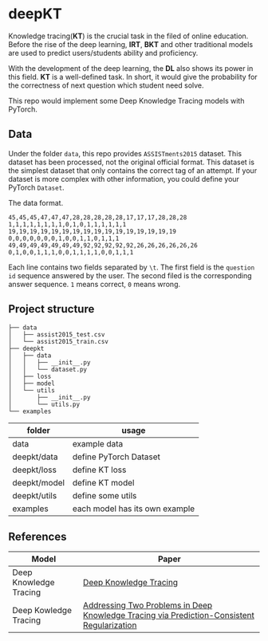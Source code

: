 # deepKT

Knowledge tracing(**KT**) is the crucial task in the filed of online education. Before the rise of the deep learning, **IRT**, **BKT** and other traditional models are used to predict users/students ability and proficiency. 

With the development of the deep learning, the **DL** also shows its power in this field. **KT** is a well-defined task. In short, it would give the probability for the correctness of next question which student need solve.

This repo would implement some Deep Knowledge Tracing models with PyTorch.

## Data

Under the folder `data`, this repo provides `ASSISTments2015` dataset. This dataset has been processed, not the original official format. This dataset is the simplest dataset that only contains the correct tag of an attempt. If your dataset is more complex with other information, you could define your PyTorch `Dataset`.

The data format.

```text
45,45,45,47,47,47,28,28,28,28,28,17,17,17,28,28,28	1,1,1,1,1,1,1,1,0,1,0,1,1,1,1,1,1
19,19,19,19,19,19,19,19,19,19,19,19,19,19,19,19	0,0,0,0,0,0,0,1,0,0,1,1,0,1,1,1
49,49,49,49,49,49,49,92,92,92,92,92,26,26,26,26,26,26	0,1,0,0,1,1,1,0,0,1,1,1,1,0,0,1,1,1
```

Each line contains two fields separated by `\t`. The first field is the `question id` sequence answered by the user. The second filed is the corresponding answer sequence. `1` means correct, `0` means wrong.

## Project structure

```
├── data
│   ├── assist2015_test.csv
│   └── assist2015_train.csv
├── deepkt
│   ├── data
│   │   ├── __init__.py
│   │   └── dataset.py
│   ├── loss
│   ├── model
│   └── utils
│       ├── __init__.py
│       └── utils.py
└── examples
```

| folder       | usage                          |
| ------------ | ------------------------------ |
| data         | example data                   |
| deepkt/data  | define PyTorch Dataset         |
| deepkt/loss  | define KT loss                 |
| deepkt/model | define KT model                |
| deepkt/utils | define some utils              |
| examples     | each model has its own example |

## References

| Model                  | Paper                                                                                                                              |
| ---------------------- | ---------------------------------------------------------------------------------------------------------------------------------- |
| Deep Knowledge Tracing | [Deep Knowledge Tracing](https://arxiv.org/abs/1506.05908)                                                                         |
| Deep Kowledge Tracing  | [Addressing Two Problems in Deep Knowledge Tracing via Prediction-Consistent Regularization](https://arxiv.org/pdf/1806.02180.pdf) |